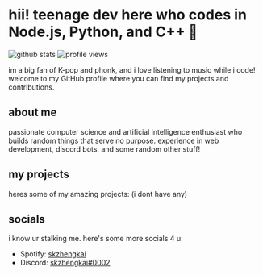 # hii! teenage dev here who codes in Node.js, Python, and C++ 👋

![github stats](https://github-readme-stats.vercel.app/api?username=zhengkaitaken&show_icons=true&theme=tokyonight)
![profile views](https://komarev.com/ghpvc/?username=zhengkaitaken&color=blueviolet)


im a big fan of K-pop and phonk, and i love listening to music while i code! welcome to my GitHub profile where you can find my projects and contributions.

## about me

passionate computer science and artificial intelligence enthusiast who builds random things that serve no purpose. experience in web development, discord bots, and some random other stuff!

## my projects

heres some of my amazing projects:
(i dont have any)
<!-- 
- [K-pop Recommender](https://github.com/zhengkai0219/kpop-recommender): A recommendation engine for K-pop fans to discover new music based on their listening history. 
-->

## socials

i know ur stalking me. here's some more socials 4 u:

- Spotify: [skzhengkai](https://open.spotify.com/user/xqf10018rcnbdn3uo81ha2u1u)
- Discord: [skzhengkai#0002](https://discord.com/users/842573885076406283)
